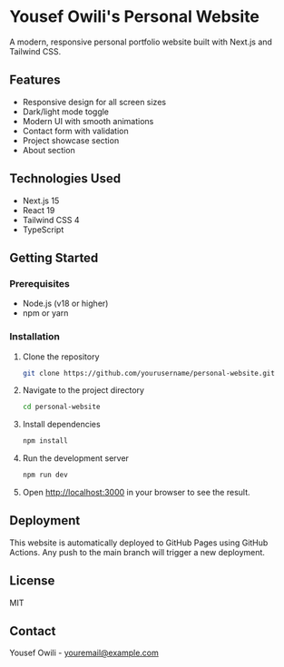 # Yousef Owili's Personal Website

A modern, responsive personal portfolio website built with Next.js and Tailwind CSS.

## Features

- Responsive design for all screen sizes
- Dark/light mode toggle
- Modern UI with smooth animations
- Contact form with validation
- Project showcase section
- About section

## Technologies Used

- Next.js 15
- React 19
- Tailwind CSS 4
- TypeScript

## Getting Started

### Prerequisites

- Node.js (v18 or higher)
- npm or yarn

### Installation

1. Clone the repository
   ```bash
   git clone https://github.com/yourusername/personal-website.git
   ```

2. Navigate to the project directory
   ```bash
   cd personal-website
   ```

3. Install dependencies
   ```bash
   npm install
   ```

4. Run the development server
   ```bash
   npm run dev
   ```

5. Open [http://localhost:3000](http://localhost:3000) in your browser to see the result.

## Deployment

This website is automatically deployed to GitHub Pages using GitHub Actions. Any push to the main branch will trigger a new deployment.

## License

MIT

## Contact

Yousef Owili - youremail@example.com
